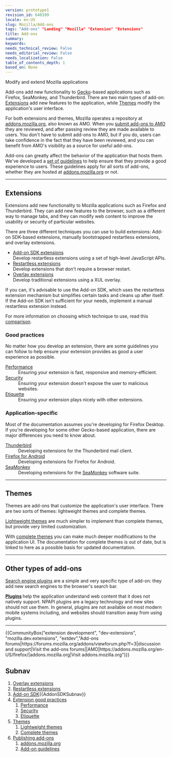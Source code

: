 ```yaml
---
version: prototype1
revision_id: 640399
locale: en-US
slug: Mozilla/Add-ons
tags: "Add-ons" "Landing" "Mozilla" "Extension" "Extensions"
title: Add-ons
summary: 
keywords: 
needs_technical_review: False
needs_editorial_review: False
needs_localization: False
table_of_contents_depth: 1
based_on: None
---
```

<div class="summary">
 Modify and extend Mozilla applications</div>
<p><span class="seoSummary">Add-ons add new functionality to <a href="/en-US/docs/Mozilla/Gecko">Gecko</a>-based applications such as Firefox, SeaMonkey, and Thunderbird.</span><strong> </strong>There are two main types of add-on: <a href="#Extensions">Extensions</a> add new features to the application, while <a href="#Themes">Themes</a> modify the application's user interface.</p>
<p>For both extensions and themes, Mozilla operates a repository at <a href="https://addons.mozilla.org/">addons.mozilla.org</a>, also known as AMO. When you <a href="/en-US/Add-ons/Submitting_an_add-on_to_AMO">submit add-ons to AMO</a> they are reviewed, and after passing review they are made available to users. You don't have to submit add-ons to AMO, but if you do, users can take confidence in the fact that they have been reviewed, and you can benefit from AMO's visibility as a source for useful add-ons.</p>
<p>Add-ons can greatly affect the behavior of the application that hosts them. We've developed a <a href="/en-US/docs/Mozilla/Add-ons/Add-on_guidelines">set of guidelines</a> to help ensure that they provide a good experience to users. These guidelines apply for all sorts of add-ons, whether they are hosted at <a href="https://addons.mozilla.org/">addons.mozilla.org</a> or not.</p>
<hr />
<h2 id="Extensions_2"><a name="Extensions">Extensions</a></h2>
<p>Extensions add new functionality to Mozilla applications such as Firefox and Thunderbird. They can add new features to the browser, such as a different way to manage tabs, and they can modify web content to improve the usability or security of particular websites.</p>
<p>There are three different techniques you can use to build extensions: Add-on SDK-based extensions, manually bootstrapped restartless extensions, and overlay extensions.</p>
<ul class="card-grid">
 <li><span><a href="https://developer.mozilla.org/en-US/Add-ons/SDK">Add-on SDK extensions</a></span><br />
  Develop restartless extensions using a set of high-level JavaScript APIs.</li>
 <li><span><a href="/en-US/Add-ons/Bootstrapped_extensions">Restartless extensions</a></span><br />
  Develop extensions that don't require a browser restart.</li>
 <li><a href="/en-US/Add-ons/Overlay_Extensions"><span>Overlay extensions</span></a><br />
  Develop traditional extensions using a XUL overlay.</li>
</ul>
<p>If you can, it's advisable to use the Add-on SDK, which uses the restartless extension mechanism but simplifies certain tasks and cleans up after itself. If the Add-on SDK isn't sufficient for your needs, implement a manual restartless extension instead.</p>
<p>For more information on choosing which technique to use, read this <a href="/en-US/Add-ons/Comparing_Extension_Toolchains">comparison</a>.</p>
<div class="column-container">
 <div class="column-half">
  <h3 id="Good_practices">Good practices</h3>
  <p>No matter how you develop an extension, there are some guidelines you can follow to help ensure your extension provides as good a user experience as possible.</p>
  <dl>
   <dt>
    <a href="/en-US/Add-ons/Performance_best_practices_in_extensions">Performance</a></dt>
   <dd>
    Ensuring your extension is fast, responsive and memory-efficient.</dd>
   <dt>
    <a href="/en-US/Add-ons/Security_best_practices_in_extensions">Security</a></dt>
   <dd>
    Ensuring your extension doesn't expose the user to malicious websites.</dd>
   <dt>
    <a href="/en-US/Add-ons/Extension_etiquette">Etiquette</a></dt>
   <dd>
    Ensuring your extension plays nicely with other extensions.</dd>
  </dl>
 </div>
 <div class="column-half">
  <h3 id="Application-specific">Application-specific</h3>
  <p>Most of the documentation assumes you're developing for Firefox Desktop. If you're developing for some other Gecko-based application, there are major differences you need to know about.</p>
  <dl>
   <dt>
    <a href="/en-US/Add-ons/Thunderbird">Thunderbird</a></dt>
   <dd>
    Developing extensions for the Thunderbird mail client.</dd>
   <dt>
    <a href="/en-US/Add-ons/Firefox_for_Android">Firefox for Android</a></dt>
   <dd>
    Developing extensions for Firefox for Android.</dd>
   <dt>
    <a href="/en-US/Add-ons/SeaMonkey_2">SeaMonkey</a></dt>
   <dd>
    Developing extensions for the <a href="http://www.seamonkey-project.org/">SeaMonkey</a> software suite.</dd>
  </dl>
 </div>
</div>
<hr />
<h2 id="Themes_2"><a name="Themes">Themes</a></h2>
<p>Themes are add-ons that customize the application's user interface. There are two sorts of themes: lightweight themes and complete themes.</p>
<div class="column-container">
 <div class="column-half">
  <p><a href="https://addons.mozilla.org/en-US/developers/docs/themes">Lightweight themes</a> are much simpler to implement than complete themes, but provide very limited customization.</p>
 </div>
 <div class="column-half">
  <p>With <a href="/en-US/docs/Themes">complete themes</a> you can make much deeper modifications to the application UI. The documentation for complete themes is out of date, but is linked to here as a possible basis for updated documentation.</p>
 </div>
</div>
<hr />
<h2 id="Other_types_of_add-ons">Other types of add-ons</h2>
<p><a href="/en-US/docs/Creating_OpenSearch_plugins_for_Firefox">Search engine plugins</a> are a simple and very specific type of add-on: they add new search engines to the browser's search bar.</p>
<p><strong><a href="/en-US/docs/Plugins">Plugins</a> </strong>help the application understand web content that it does not natively support. NPAPI plugins are a legacy technology and new sites should not use them. In general, plugins are not available on most modern mobile systems including, and websites should transition away from using plugins.</p>
<hr />
<p>{{CommunityBox("extension development", "dev-extensions", "mozilla.dev.extensions", "extdev","Add-ons forums|https://forums.mozilla.org/addons/viewforum.php?f=3|discussion and support|Visit the add-ons forums||AMO|https://addons.mozilla.org/en-US/firefox/|addons.mozilla.org|Visit addons.mozilla.org")}}</p>
<h2 id="Subnav">Subnav</h2>
<ol>
 <li><a href="/en-US/Add-ons/Overlay_Extensions" title="Overlay extensions">Overlay extensions</a></li>
 <li><a href="/en-US/Add-ons/Bootstrapped_extensions" title="Restartless extensions">Restartless extensions</a></li>
 <li><a href="/en-US/Add-ons/SDK">Add-on SDK</a>{{AddonSDKSubnav}}</li>
 <li><a href="#">Extension good practices</a>
  <ol>
   <li><a href="/en-US/Add-ons/Performance_best_practices_in_extensions" title="Performance">Performance</a></li>
   <li><a href="/en-US/Add-ons/Security_best_practices_in_extensions" title="Security">Security</a></li>
   <li><a href="/en-US/Add-ons/Extension_etiquette" title="Etiquette">Etiquette</a></li>
  </ol>
 </li>
 <li><a href="#">Themes</a>
  <ol>
   <li><a href="https://addons.mozilla.org/en-US/developers/docs/themes" title="Lightweight themes">Lightweight themes</a></li>
   <li><a href="/en-US/docs/Themes" title="Complete themes">Complete themes</a></li>
  </ol>
 </li>
 <li><a href="#">Publishing add-ons</a>
  <ol>
   <li><a href="https://addons.mozilla.org/" title="addons.mozilla.org">addons.mozilla.org</a></li>
   <li><a href="/en-US/docs/Mozilla/Add-ons/Add-on_guidelines">Add-on guidelines</a></li>
  </ol>
 </li>
</ol>

